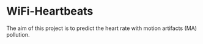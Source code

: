 # WiFi-Heartbeats
The aim of this project is to predict the heart rate with motion artifacts (MA) pollution.
